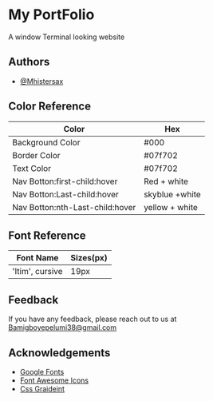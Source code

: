 
# My PortFolio

A window Terminal looking website


## Authors

- [@Mhistersax](https://github.com/mhistersax)

## Color Reference

| Color             | Hex                                                                |
| ----------------- | ------------------------------------------------------------------ |
| Background Color |  #000 |
| Border Color     |  #07f702 |
| Text Color       |  #07f702 |
| Nav Botton:first-child:hover      |  Red  + white|
| Nav Botton:Last-child:hover       |  skyblue +white |
| Nav Botton:nth-Last-child:hover   |  yellow + white |


## Font Reference

| Font Name         | Sizes(px)                                                              |
| ----------------- | ------------------------------------------------------------------ |
| 'Itim', cursive   | 19px  |




## Feedback

If you have any feedback, please reach out to us at Bamigboyepelumi38@gmail.com


## Acknowledgements

 - [Google Fonts](https://fonts.google.com/)
 - [Font Awesome Icons](https://fontawesome.com/)
 - [Css Graideint](https://cssgradient.io/)

